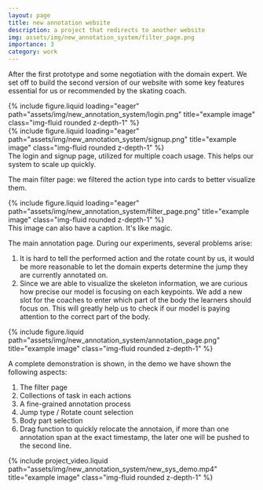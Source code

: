 ```yaml
---
layout: page
title: new annotation website
description: a project that redirects to another website
img: assets/img/new_annotation_system/filter_page.png
importance: 3
category: work 
---
```


<style>
.zoom-overlay {
  position: fixed;
  top: 50%;
  left: 50%;
  transform: translate(-50%, -50%);
  width: 80%;
  height: 80%;
  background: rgba(0, 0, 0, 0);
  z-index: 1000;
  display: flex;
  justify-content: center;
  align-items: center;
  opacity: 0;
  visibility: hidden;
  transition: opacity 0.3s ease, visibility 0.3s;
  pointer-events: none;
}

.zoom-overlay img {
  max-width: 100%;
  max-height: 100%;
  object-fit: contain;
  transform: scale(0.9);
  transition: transform 0.3s ease;
}

.zoom-container:hover + .zoom-overlay,
.zoom-overlay:hover {
  opacity: 1;
  visibility: visible;
}

.zoom-container:hover + .zoom-overlay img,
.zoom-overlay:hover img {
  transform: scale(1);
}
</style>

<!-- Add this right before your closing body tag -->
<script>
document.addEventListener('DOMContentLoaded', function() {
  function setupZoomImages() {
    const images = document.querySelectorAll('.img-fluid:not(.zoom-ready)');
    
    images.forEach(img => {
      // Mark image as processed
      img.classList.add('zoom-ready');
      
      // Create wrapper structure
      const wrapper = document.createElement('div');
      wrapper.style.position = 'relative';
      
      // Create container
      const container = document.createElement('div');
      container.className = 'zoom-container';
      
      // Create overlay
      const overlay = document.createElement('div');
      overlay.className = 'zoom-overlay';
      const zoomImg = document.createElement('img');
      zoomImg.src = img.src;
      overlay.appendChild(zoomImg);
      
      // Setup DOM structure
      const originalParent = img.parentNode;
      originalParent.insertBefore(wrapper, img);
      container.appendChild(img);
      wrapper.appendChild(container);
      wrapper.appendChild(overlay);
    });
  }

  // Setup initial images
  setupZoomImages();

  // Setup mutation observer for dynamically added images
  const observer = new MutationObserver(function(mutations) {
    mutations.forEach(function(mutation) {
      if (mutation.addedNodes.length) {
        setupZoomImages();
      }
    });
  });

  observer.observe(document.body, {
    childList: true,
    subtree: true
  });
});
</script>

After the first prototype and some negotiation with the domain expert. We set off to build the second version of our website with some key features essential for us or recommended by the skating coach.

<div class="row">
    <div class="col-sm mt-3 mt-md-0">
        {% include figure.liquid loading="eager" path="assets/img/new_annotation_system/login.png" title="example image" class="img-fluid rounded z-depth-1" %}
    </div>
    <div class="col-sm mt-3 mt-md-0">
        {% include figure.liquid loading="eager" path="assets/img/new_annotation_system/signup.png" title="example image" class="img-fluid rounded z-depth-1" %}
    </div>
</div>
<div class="caption">
    The login and signup page, utilized for multiple coach usage. This helps our system to scale up quickly.
</div>

The main filter page: we filtered the action type into cards to better visualize them.

<div class="row">
    <div class="col-sm mt-3 mt-md-0">
        {% include figure.liquid loading="eager" path="assets/img/new_annotation_system/filter_page.png" title="example image" class="img-fluid rounded z-depth-1" %}
    </div>
</div>
<div class="caption">
    This image can also have a caption. It's like magic.
</div>

The main annotation page. During our experiments, several problems arise:

1. It is hard to tell the performed action and the rotate count by us, it would be more reasonable to let the domain experts determine the jump they are currently annotated on.
2. Since we are able to visualize the skeleton information, we are curious how precise our model is focusing on each keypoints. We add a new slot for the coaches to enter which part of the body the learners should focus on. This will greatly help us to check if our model is paying attention to the correct part of the body.

<div class="row justify-content-sm-center">
    <div class="col-sm-8 mt-3 mt-md-0">
        {% include figure.liquid path="assets/img/new_annotation_system/annotation_page.png" title="example image" class="img-fluid rounded z-depth-1" %}
    </div>
</div>

A complete demonstration is shown, in the demo we have shown the following aspects:

1. The filter page
2. Collections of task in each actions
3. A fine-grained annotation process
4. Jump type / Rotate count selection
5. Body part selection
6. Drag function to quickly relocate the annotaion, if more than one annotation span at the exact timestamp, the later one will be pushed to the second line.

<div class="row justify-content-sm-center">
    <div class="col-sm-8 mt-3 mt-md-0">
        {% include project_video.liquid path="assets/img/new_annotation_system/new_sys_demo.mp4" title="example image" class="img-fluid rounded z-depth-1" %}
    </div>
</div>